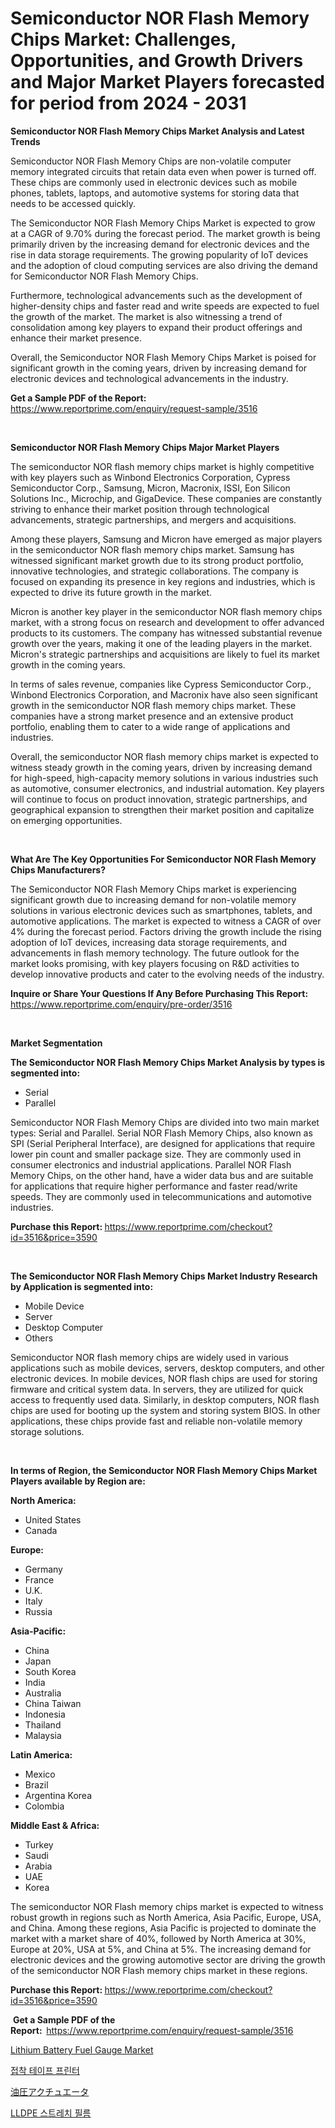 <p><h1>Semiconductor NOR Flash Memory Chips Market: Challenges, Opportunities, and Growth Drivers and Major Market Players forecasted for period from 2024 - 2031</h1></p><p><strong>Semiconductor NOR Flash Memory Chips Market Analysis and Latest Trends</strong></p>
<p><p>Semiconductor NOR Flash Memory Chips are non-volatile computer memory integrated circuits that retain data even when power is turned off. These chips are commonly used in electronic devices such as mobile phones, tablets, laptops, and automotive systems for storing data that needs to be accessed quickly.</p><p>The Semiconductor NOR Flash Memory Chips Market is expected to grow at a CAGR of 9.70% during the forecast period. The market growth is being primarily driven by the increasing demand for electronic devices and the rise in data storage requirements. The growing popularity of IoT devices and the adoption of cloud computing services are also driving the demand for Semiconductor NOR Flash Memory Chips.</p><p>Furthermore, technological advancements such as the development of higher-density chips and faster read and write speeds are expected to fuel the growth of the market. The market is also witnessing a trend of consolidation among key players to expand their product offerings and enhance their market presence.</p><p>Overall, the Semiconductor NOR Flash Memory Chips Market is poised for significant growth in the coming years, driven by increasing demand for electronic devices and technological advancements in the industry.</p></p>
<p><strong>Get a Sample PDF of the Report:&nbsp;</strong> <a href="https://www.reportprime.com/enquiry/request-sample/3516">https://www.reportprime.com/enquiry/request-sample/3516</a></p>
<p>&nbsp;</p>
<p><strong>Semiconductor NOR Flash Memory Chips Major Market Players</strong></p>
<p><p>The semiconductor NOR flash memory chips market is highly competitive with key players such as Winbond Electronics Corporation, Cypress Semiconductor Corp., Samsung, Micron, Macronix, ISSI, Eon Silicon Solutions Inc., Microchip, and GigaDevice. These companies are constantly striving to enhance their market position through technological advancements, strategic partnerships, and mergers and acquisitions.</p><p>Among these players, Samsung and Micron have emerged as major players in the semiconductor NOR flash memory chips market. Samsung has witnessed significant market growth due to its strong product portfolio, innovative technologies, and strategic collaborations. The company is focused on expanding its presence in key regions and industries, which is expected to drive its future growth in the market.</p><p>Micron is another key player in the semiconductor NOR flash memory chips market, with a strong focus on research and development to offer advanced products to its customers. The company has witnessed substantial revenue growth over the years, making it one of the leading players in the market. Micron's strategic partnerships and acquisitions are likely to fuel its market growth in the coming years.</p><p>In terms of sales revenue, companies like Cypress Semiconductor Corp., Winbond Electronics Corporation, and Macronix have also seen significant growth in the semiconductor NOR flash memory chips market. These companies have a strong market presence and an extensive product portfolio, enabling them to cater to a wide range of applications and industries.</p><p>Overall, the semiconductor NOR flash memory chips market is expected to witness steady growth in the coming years, driven by increasing demand for high-speed, high-capacity memory solutions in various industries such as automotive, consumer electronics, and industrial automation. Key players will continue to focus on product innovation, strategic partnerships, and geographical expansion to strengthen their market position and capitalize on emerging opportunities.</p></p>
<p>&nbsp;</p>
<p><strong>What Are The Key Opportunities For Semiconductor NOR Flash Memory Chips Manufacturers?</strong></p>
<p><p>The Semiconductor NOR Flash Memory Chips market is experiencing significant growth due to increasing demand for non-volatile memory solutions in various electronic devices such as smartphones, tablets, and automotive applications. The market is expected to witness a CAGR of over 4% during the forecast period. Factors driving the growth include the rising adoption of IoT devices, increasing data storage requirements, and advancements in flash memory technology. The future outlook for the market looks promising, with key players focusing on R&D activities to develop innovative products and cater to the evolving needs of the industry.</p></p>
<p><strong>Inquire or Share Your Questions If Any Before Purchasing This Report:</strong> <a href="https://www.reportprime.com/enquiry/pre-order/3516">https://www.reportprime.com/enquiry/pre-order/3516</a></p>
<p>&nbsp;</p>
<p><strong>Market Segmentation</strong></p>
<p><strong>The Semiconductor NOR Flash Memory Chips Market Analysis by types is segmented into:</strong></p>
<p><ul><li>Serial</li><li>Parallel</li></ul></p>
<p><p>Semiconductor NOR Flash Memory Chips are divided into two main market types: Serial and Parallel. Serial NOR Flash Memory Chips, also known as SPI (Serial Peripheral Interface), are designed for applications that require lower pin count and smaller package size. They are commonly used in consumer electronics and industrial applications. Parallel NOR Flash Memory Chips, on the other hand, have a wider data bus and are suitable for applications that require higher performance and faster read/write speeds. They are commonly used in telecommunications and automotive industries.</p></p>
<p><strong>Purchase this Report:&nbsp;</strong><a href="https://www.reportprime.com/checkout?id=3516&price=3590">https://www.reportprime.com/checkout?id=3516&price=3590</a></p>
<p>&nbsp;</p>
<p><strong>The Semiconductor NOR Flash Memory Chips Market Industry Research by Application is segmented into:</strong></p>
<p><ul><li>Mobile Device</li><li>Server</li><li>Desktop Computer</li><li>Others</li></ul></p>
<p><p>Semiconductor NOR flash memory chips are widely used in various applications such as mobile devices, servers, desktop computers, and other electronic devices. In mobile devices, NOR flash chips are used for storing firmware and critical system data. In servers, they are utilized for quick access to frequently used data. Similarly, in desktop computers, NOR flash chips are used for booting up the system and storing system BIOS. In other applications, these chips provide fast and reliable non-volatile memory storage solutions.</p></p>
<p>&nbsp;</p>
<p><strong>In terms of Region, the Semiconductor NOR Flash Memory Chips Market Players available by Region are:</strong></p>
<p>
    <p> <strong> North America: </strong>
        <ul>
            <li>United States</li>
            <li>Canada</li>
        </ul>
        </p> 
    <p> <strong> Europe: </strong>
        <ul>
            <li>Germany</li>
            <li>France</li>
            <li>U.K.</li>
            <li>Italy</li>
            <li>Russia</li>
        </ul>
        </p> 
    <p> <strong> Asia-Pacific: </strong>
        <ul>
            <li>China</li>
            <li>Japan</li>
            <li>South Korea</li>
            <li>India</li>
            <li>Australia</li>
            <li>China Taiwan</li>
            <li>Indonesia</li>
            <li>Thailand</li>
            <li>Malaysia</li>
        </ul>
        </p> 
    <p> <strong> Latin America: </strong>
        <ul>
            <li>Mexico</li>
            <li>Brazil</li>
            <li>Argentina Korea</li>
            <li>Colombia</li>
        </ul>
        </p> 
    <p> <strong> Middle East & Africa: </strong>
        <ul>
            <li>Turkey</li>
            <li>Saudi</li>
            <li>Arabia</li>
            <li>UAE</li>
            <li>Korea</li>
        </ul>
    </p>
    </p>
<p><p>The semiconductor NOR Flash memory chips market is expected to witness robust growth in regions such as North America, Asia Pacific, Europe, USA, and China. Among these regions, Asia Pacific is projected to dominate the market with a market share of 40%, followed by North America at 30%, Europe at 20%, USA at 5%, and China at 5%. The increasing demand for electronic devices and the growing automotive sector are driving the growth of the semiconductor NOR Flash memory chips market in these regions.</p></p>
<p><strong>Purchase this Report: </strong><a href="https://www.reportprime.com/checkout?id=3516&price=3590">https://www.reportprime.com/checkout?id=3516&price=3590</a></p>
<p>&nbsp;<strong>Get a Sample PDF of the Report:&nbsp;&nbsp;</strong><a href="https://www.reportprime.com/enquiry/request-sample/3516">https://www.reportprime.com/enquiry/request-sample/3516</a></p>
<p><strong></strong></p>
<p><p><a href="https://github.com/Airanohannonzb68e5pb53oc1/Market-Research-Report-List-1/blob/main/lithium-battery-fuel-gauge-market.md">Lithium Battery Fuel Gauge Market</a></p><p><a href="https://github.com/TimmyMann6767/Market-Research-Report-List-1/blob/main/592291213577.md">접착 테이프 프린터</a></p><p><a href="https://github.com/AriMuller2009/Market-Research-Report-List-1/blob/main/179081914413.md">油圧アクチュエータ</a></p><p><a href="https://github.com/JeromeRtyau89966/Market-Research-Report-List-1/blob/main/879892913578.md">LLDPE 스트레치 필름</a></p></p>